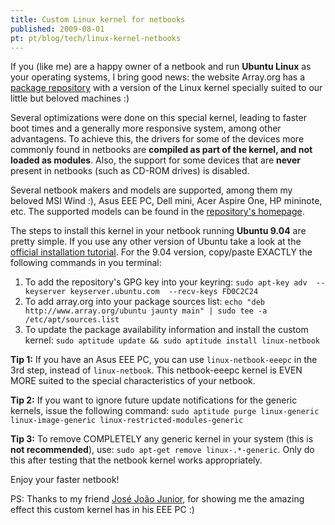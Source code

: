 ```yaml
---
title: Custom Linux kernel for netbooks
published: 2009-08-01
pt: pt/blog/tech/linux-kernel-netbooks
---
```


If you (like me) are a happy owner of a netbook and run **Ubuntu Linux** as your operating systems, I bring good news:
the website Array.org has a [package repository][1] with a version of the Linux kernel specially suited to our little but beloved machines :)

Several optimizations were done on this special kernel,
leading to faster boot times and a generally more responsive system, among other advantagens.
To achieve this,
the drivers for some of the devices more commonly found in netbooks are **compiled as part of the kernel, and not loaded as modules**.
Also, the support for some devices that are **never** present in netbooks (such as CD-ROM drives) is disabled.

Several netbook makers and models are supported,
among them my beloved MSI Wind :), Asus EEE PC, Dell mini, Acer Aspire One, HP mininote, etc.
The supported models can be found in the [repository's homepage][2].

The steps to install this kernel in your netbook running **Ubuntu 9.04** are pretty simple.
If you use any other version of Ubuntu take a look at the [official installation tutorial][3].
For the 9.04 version, copy/paste EXACTLY the following commands in you terminal:

  1. To add the repository's GPG key into your keyring: `sudo apt-key adv  --keyserver keyserver.ubuntu.com  --recv-keys FD0C2C24`
  2. To add array.org into your package sources list: `echo "deb http://www.array.org/ubuntu jaunty main" | sudo tee -a /etc/apt/sources.list`
  3. To update the package availability information and install the custom kernel: `sudo aptitude update && sudo aptitude install linux-netbook`

**Tip 1:** If you have an Asus EEE PC, you can use `linux-netbook-eeepc` in the 3rd step, instead of `linux-netbook`.
This netbook-eeepc kernel is EVEN MORE suited to the special characteristics of your netbook.

**Tip 2:** If you want to ignore future update notifications for the generic kernels, issue the following command:
`sudo aptitude purge linux-generic linux-image-generic linux-restricted-modules-generic`

**Tip 3:** To remove COMPLETELY any generic kernel in your system (this is **not recommended**),
use: `sudo apt-get remove linux-.*-generic`.
Only do this after testing that the netbook kernel works appropriately.

Enjoy your faster netbook!

PS: Thanks to my friend [José João Junior][4], for showing me the amazing effect this custom kernel has in his EEE PC :)

[1]: <http://array.org/ubuntu/>
[2]: <http://array.org/ubuntu/>
[3]: <http://array.org/ubuntu/setup.html>
[4]: <http://wwwexe.inf.ufsc.br/~jose.joao.junior/>
